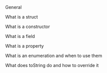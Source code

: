 General

What is a struct

What is a constructor

What is a field

What is a property

What is an enumeration and when to use them

What does toString do and how to override it